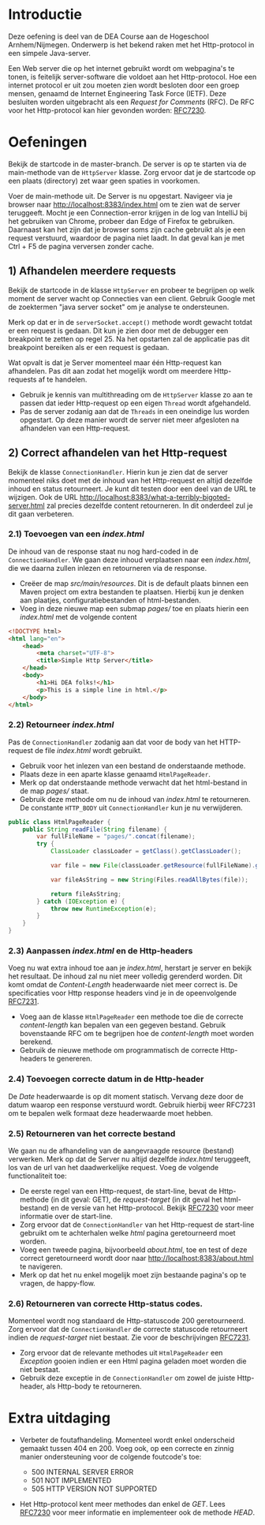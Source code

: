 # Introductie

Deze oefening is deel van de DEA Course aan de Hogeschool Arnhem/Nijmegen. Onderwerp is het bekend
raken met het Http-protocol in een simpele Java-server.

Een Web server die op het internet gebruikt wordt om webpagina's te tonen, is feitelijk server-software die voldoet aan het Http-protocol. Hoe een internet 
protocol er uit zou moeten zien wordt besloten door een groep mensen, genaamd de Internet Engineering Task Force (IETF).
Deze besluiten worden uitgebracht als een *Request for Comments* (RFC). De RFC voor het Http-protocol kan hier gevonden worden: 
[RFC7230](https://datatracker.ietf.org/doc/html/rfc7230).

# Oefeningen
Bekijk de startcode in de master-branch. De server is op te starten via de main-methode van de `HttpServer`
klasse. Zorg ervoor dat je de startcode op een plaats (directory) zet waar geen spaties in voorkomen.


Voer de main-methode uit. De Server is nu opgestart. Navigeer via je browser naar [http://localhost:8383/index.html](http://localhost:8383/index.html) 
om te zien wat de server teruggeeft. Mocht je een Connection-error krijgen in de log van IntelliJ bij het gebruiken van Chrome, 
probeer dan Edge of Firefox te gebruiken. Daarnaast kan het zijn dat je browser soms zijn cache gebruikt als je een request verstuurd,
waardoor de pagina niet laadt. In dat geval kan je met Ctrl + F5 de pagina verversen zonder cache.

## 1) Afhandelen meerdere requests
Bekijk de startcode in de klasse `HttpServer` en probeer te begrijpen op welk moment de server wacht op Connecties van
een client. Gebruik Google met de zoektermen "java server socket" om je analyse te ondersteunen.

Merk op dat er in de `serverSocket.accept()` methode wordt gewacht totdat er een request is gedaan. Dit kun je zien door
met de debugger een breakpoint te zetten op regel 25. Na het opstarten zal de applicatie pas dit breakpoint bereiken
als er een request is gedaan.

Wat opvalt is dat je Server momenteel maar één Http-request kan afhandelen. Pas dit aan zodat het mogelijk wordt
om meerdere Http-requests af te handelen.
* Gebruik je kennis van multithreading om de `HttpServer` klasse zo aan te passen dat ieder Http-request op
  een eigen `Thread` wordt afgehandeld.
* Pas de server zodanig aan dat de `Threads` in een oneindige lus worden opgestart. Op deze manier wordt de server
  niet meer afgesloten na afhandelen van een Http-request.

## 2) Correct afhandelen van het Http-request
Bekijk de klasse `ConnectionHandler`. Hierin kun je zien dat de server momenteel niks doet met de inhoud van het
Http-request en altijd dezelfde inhoud en status retourneert. Je kunt dit testen door een deel van de URL te wijzigen. 
Ook de URL [http://localhost:8383/what-a-terribly-bigoted-server.html](http://localhost:8383/what-a-terribly-bigoted-server.html) 
zal precies dezelfde content retourneren. In dit onderdeel zul je dit gaan verbeteren.

### 2.1) Toevoegen van een _index.html_
De inhoud van de response staat nu nog hard-coded in de `ConnectionHandler`. We gaan deze inhoud verplaatsen naar een
_index.html_, die we daarna zullen inlezen en retourneren via de response.
* Creëer de map _src/main/resources_. Dit is de default plaats binnen een Maven project om extra bestanden te plaatsen.
  Hierbij kun je denken aan plaatjes, configuratiebestanden of html-bestanden.
* Voeg in deze nieuwe map een submap _pages/_ toe en plaats hierin een _index.html_ met de volgende content

```html
<!DOCTYPE html>
<html lang="en">
    <head>
        <meta charset="UTF-8">
        <title>Simple Http Server</title>
    </head>
    <body>
        <h1>Hi DEA folks!</h1>
        <p>This is a simple line in html.</p>
    </body>
</html>

```

### 2.2) Retourneer _index.html_
Pas de `ConnectionHandler` zodanig aan dat voor de body van het HTTP-request de file _index.html_ wordt gebruikt.
* Gebruik voor het inlezen van een bestand de onderstaande methode.
* Plaats deze in een aparte klasse genaamd `HtmlPageReader`.
* Merk op dat onderstaande methode verwacht dat het html-bestand in de map _pages/_ staat.
* Gebruik deze methode om nu de inhoud van _index.html_ te retourneren. De constante `HTTP_BODY` uit `ConnectionHandler`
  kun je nu verwijderen.

```java
public class HtmlPageReader {
    public String readFile(String filename) {
        var fullFileName = "pages/".concat(filename);
        try {
            ClassLoader classLoader = getClass().getClassLoader();

            var file = new File(classLoader.getResource(fullFileName).getFile()).toPath();

            var fileAsString = new String(Files.readAllBytes(file));

            return fileAsString;
        } catch (IOException e) {
            throw new RuntimeException(e);
        }
    }
}
```

### 2.3) Aanpassen _index.html_ en de Http-headers
Voeg nu wat extra inhoud toe aan je _index.html_, herstart je server en bekijk het resultaat. De inhoud zal nu
niet meer volledig gerenderd worden. Dit komt omdat de _Content-Length_ headerwaarde niet meer correct is.
De specificaties voor Http response headers vind je in de opeenvolgende [RFC7231](https://datatracker.ietf.org/doc/html/rfc7231).
* Voeg aan de klasse `HtmlPageReader` een methode toe die de correcte _content-length_ kan bepalen van een
  gegeven bestand. Gebruik bovenstaande RFC om te begrijpen hoe de _content-length_ moet worden berekend.
* Gebruik de nieuwe methode om programmatisch de correcte Http-headers te genereren.

### 2.4) Toevoegen correcte datum in de Http-header
De *Date* headerwaarde is op dit moment statisch. Vervang deze door de datum waarop een response verstuurd
wordt. Gebruik hierbij weer RFC7231 om te bepalen welk formaat deze headerwaarde moet hebben.

### 2.5) Retourneren van het correcte bestand
We gaan nu de afhandeling van de aangevraagde resource (bestand) verwerken. Merk op dat de Server nu altijd
dezelfde _index.html_ teruggeeft, los van de url van het daadwerkelijke request. Voeg de volgende functionaliteit toe:
* De eerste regel van een Http-request, de start-line, bevat de Http-methode (in dit geval: GET), de _request-target_
  (in dit geval het html-bestand) en de versie van het Http-protocol. Bekijk [RFC7230](https://tools.ietf.org/html/rfc7230) 
  voor meer informatie over de start-line.
* Zorg ervoor dat de `ConnectionHandler` van het Http-request de start-line gebruikt om te achterhalen welke _html_
  pagina geretourneerd moet worden.
* Voeg een tweede pagina, bijvoorbeeld _about.html_, toe en test of deze correct geretourneerd wordt door naar
  [http://localhost:8383/about.html](http://localhost:8383/about.html) te navigeren.
* Merk op dat het nu enkel mogelijk moet zijn bestaande pagina's op te vragen, de happy-flow.

### 2.6) Retourneren van correcte Http-status codes.
Momenteel wordt nog standaard de Http-statuscode 200 geretourneerd. Zorg ervoor dat de `ConnectionHandler` de
correcte statuscode retourneert indien de _request-target_ niet bestaat. Zie voor de beschrijvingen [RFC7231](https://datatracker.ietf.org/doc/html/rfc7231).
* Zorg ervoor dat de relevante methodes uit `HtmlPageReader` een _Exception_ gooien indien er een Html pagina geladen
  moet worden die niet bestaat.
* Gebruik deze exceptie in de `ConnectionHandler` om zowel de juiste Http-header, als Http-body te retourneren.

# Extra uitdaging
* Verbeter de foutafhandeling. Momenteel wordt enkel onderscheid gemaakt tussen 404 en 200. Voeg ook, op een correcte
  en zinnig manier ondersteuning voor de colgende foutcode's toe:
  * 500 INTERNAL SERVER ERROR
  * 501 NOT IMPLEMENTED
  * 505 HTTP VERSION NOT SUPPORTED
  

* Het Http-protocol kent meer methodes dan enkel de *GET*. Lees [RFC7230](https://tools.ietf.org/html/rfc7230) voor meer 
  informatie en implementeer ook de methode *HEAD*.